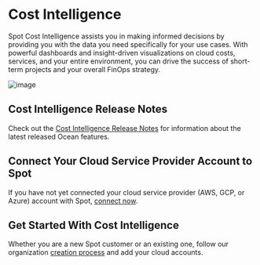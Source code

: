 # Cost Intelligence

Spot Cost Intelligence assists you in making informed decisions by providing you with the data you need specifically for your use cases. With powerful dashboards and insight-driven visualizations on cloud costs, services, and your entire environment, you can drive the success of short-term projects and your overall FinOps strategy. 

![image](https://github.com/user-attachments/assets/4f948d2d-c72d-46cb-acaa-e37d5e79382b)

## Cost Intelligence Release Notes

Check out the [Cost Intelligence Release Notes](https://docs.spot.io/cost-intelligence/release-notes/) for information about the latest released Ocean features.

## Connect Your Cloud Service Provider Account to Spot

If you have not yet connected your cloud service provider (AWS, GCP, or Azure) account with Spot, [connect now](connect-your-cloud-provider/aws-account?id=connect-your-first-cloud-account-to-spot).

## Get Started With Cost Intelligence

Whether you are a new Spot customer or an existing one, follow our organization [creation process](https://docs.spot.io/cost-intelligence/get-started/) and add your cloud accounts.
